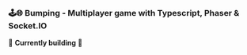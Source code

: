 ### 🕹️🌐 Bumping - Multiplayer game with Typescript, Phaser & Socket.IO

🚧 **Currently building** 🚧 
